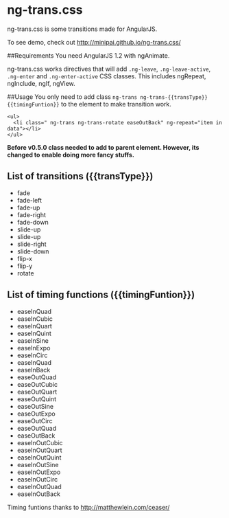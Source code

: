 ng-trans.css
============

ng-trans.css is some transitions made for AngularJS.

To see demo, check out http://minipai.github.io/ng-trans.css/

##Requirements
You need AngularJS 1.2 with ngAnimate.

ng-trans.css works directives that will add `.ng-leave`, `.ng-leave-active`, `.ng-enter` and `.ng-enter-active` CSS classes. This includes ngRepeat, ngInclude, ngIf, ngView.

##Usage
You only need to add class `ng-trans ng-trans-{{transType}} {{timingFuntion}}` to the element to make transition work.

```
<ul>
  <li class=" ng-trans ng-trans-rotate easeOutBack" ng-repeat="item in data"></li>
</ul>
```

**Before v0.5.0 class needed to add to parent element. However, its changed to enable doing more fancy stuffs.**

## List of transitions ({{transType}})

- fade
- fade-left
- fade-up
- fade-right
- fade-down
- slide-up
- slide-up
- slide-right
- slide-down
- flip-x
- flip-y
- rotate

## List of timing functions ({{timingFuntion}})

- easeInQuad
- easeInCubic
- easeInQuart
- easeInQuint
- easeInSine
- easeInExpo
- easeInCirc
- easeInQuad
- easeInBack
- easeOutQuad
- easeOutCubic
- easeOutQuart
- easeOutQuint
- easeOutSine
- easeOutExpo
- easeOutCirc
- easeOutQuad
- easeOutBack
- easeInOutCubic
- easeInOutQuart
- easeInOutQuint
- easeInOutSine
- easeInOutExpo
- easeInOutCirc
- easeInOutQuad
- easeInOutBack

Timing funtions thanks to http://matthewlein.com/ceaser/


